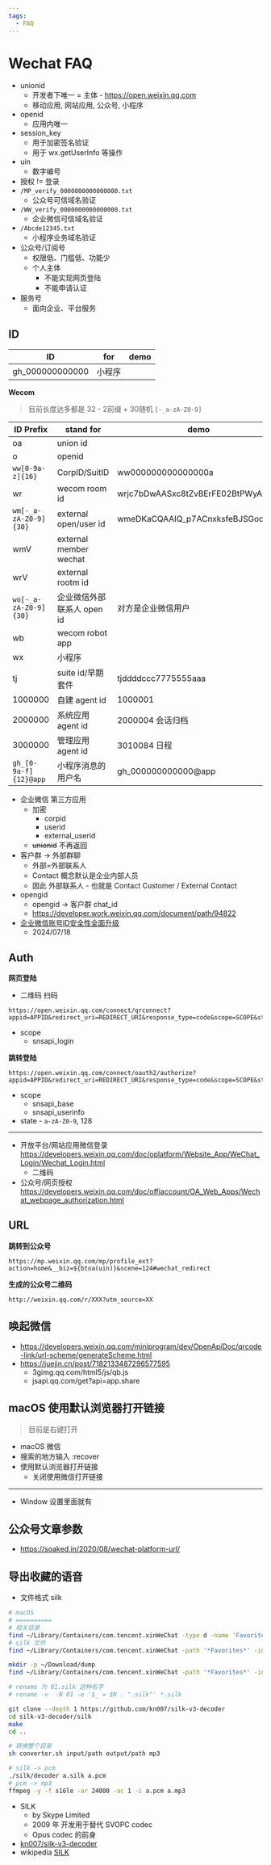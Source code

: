 ```yaml
---
tags:
  - FAQ
---
```


# Wechat FAQ

- unionid
  - 开发者下唯一 = 主体 - https://open.weixin.qq.com
  - 移动应用, 网站应用, 公众号, 小程序
- openid
  - 应用内唯一
- session_key
  - 用于加密签名验证
  - 用于 wx.getUserInfo 等操作
- uin
  - 数字编号
- 授权 != 登录
- `/MP_verify_0000000000000000.txt`
  - 公众号可信域名验证
- `/WW_verify_0000000000000000.txt`
  - 企业微信可信域名验证
- `/Abcde12345.txt`
  - 小程序业务域名验证
- 公众号/订阅号
  - 权限低、门槛低、功能少
  - 个人主体
    - 不能实现网页登陆
    - 不能申请认证
- 服务号
  - 面向企业、平台服务

## ID

| ID              | for    | demo |
| --------------- | ------ | ---- |
| gh_000000000000 | 小程序 |

**Wecom**

> 目前长度达多都是 32 - 2前缀 + 30随机 `[-_a-zA-Z0-9]`

| ID Prefix             | stand for                  | demo                             |
| --------------------- | -------------------------- | -------------------------------- |
| oa                    | union id                   |
| o                     | openid                     |
| `ww[0-9a-z]{16}`      | CorpID/SuitID              | ww000000000000000a               |
| wr                    | wecom room id              | wrjc7bDwAASxc8tZvBErFE02BtPWyAAA |
| `wm[-_a-zA-Z0-9]{30}` | external open/user id      | wmeDKaCQAAIQ_p7ACnxksfeBJSGocAAA |
| wmV                   | external member wechat     |
| wrV                   | external rootm id          |
| `wo[-_a-zA-Z0-9]{30}` | 企业微信外部联系人 open id | 对方是企业微信用户               |
| wb                    | wecom robot app            |
| wx                    | 小程序                     |
| tj                    | suite id/早期套件          | tjddddccc7775555aaa              |
| 1000000               | 自建 agent id              | 1000001                          |
| 2000000               | 系统应用 agent id          | 2000004 会话归档                 |
| 3000000               | 管理应用 agent id          | 3010084 日程                     |
| `gh_[0-9a-f]{12}@app` | 小程序消息的用户名         | gh_000000000000@app              |

- 企业微信 第三方应用
  - 加密
    - corpid
    - userid
    - external_userid
  - ~~unionid~~ 不再返回
- 客户群 -> 外部群聊
  - 外部=外部联系人
  - Contact 概念默认是企业内部人员
  - 因此 外部联系人 - 也就是 Contact Customer / External Contact
- opengid
  - opengid -> 客户群 chat_id
  - https://developer.work.weixin.qq.com/document/path/94822
- [企业微信账号ID安全性全面升级](https://developer.work.weixin.qq.com/document/path/96516)
  - 2024/07/18

## Auth

**网页登陆**

- 二维码 扫码

```
https://open.weixin.qq.com/connect/qrconnect?appid=APPID&redirect_uri=REDIRECT_URI&response_type=code&scope=SCOPE&state=STATE#wechat_redire
```

- scope
  - snsapi_login

**跳转登陆**

```
https://open.weixin.qq.com/connect/oauth2/authorize?appid=APPID&redirect_uri=REDIRECT_URI&response_type=code&scope=SCOPE&state=STATE#wechat_redirect
```

- scope
  - snsapi_base
  - snsapi_userinfo
- state - `a-zA-Z0-9`, 128

---

- 开放平台/网站应用微信登录 https://developers.weixin.qq.com/doc/oplatform/Website_App/WeChat_Login/Wechat_Login.html
  - 二维码
- 公众号/网页授权 https://developers.weixin.qq.com/doc/offiaccount/OA_Web_Apps/Wechat_webpage_authorization.html

## URL

**跳转到公众号**

```
https://mp.weixin.qq.com/mp/profile_ext?action=home&__biz=${btoa(uin)}&scene=124#wechat_redirect
```

**生成的公众号二维码**

```
http://weixin.qq.com/r/XXX?utm_source=XX
```

## 唤起微信

- https://developers.weixin.qq.com/miniprogram/dev/OpenApiDoc/qrcode-link/url-scheme/generateScheme.html
- https://juejin.cn/post/7182133487296577595
  - 3gimg.qq.com/html5/js/qb.js
  - jsapi.qq.com/get?api=app.share

## macOS 使用默认浏览器打开链接

> 目前是右键打开

- macOS 微信
- 搜索的地方输入 :recover
- 使用默认浏览器打开链接
  - 关闭使用微信打开链接

---

- Window 设置里面就有

## 公众号文章参数

- https://soaked.in/2020/08/wechat-platform-url/

## 导出收藏的语音

- 文件格式 silk

```bash
# macOS
# ==========
# 相关目录
find ~/Library/Containers/com.tencent.xinWeChat -type d -name 'Favorites'
# silk 文件
find ~/Library/Containers/com.tencent.xinWeChat -path '*Favorites*' -iname '*.silk'

mkdir -p ~/Download/dump
find ~/Library/Containers/com.tencent.xinWeChat -path '*Favorites*' -iname '*.silk' -exec cp {} ~/Download/dump \;

# rename 为 01.silk 这种名字
# rename -v  -N 01 -e '$_ = $N . ".silk"' *.silk

git clone --depth 1 https://github.com/kn007/silk-v3-decoder
cd silk-v3-decoder/silk
make
cd ..

# 转换整个目录
sh converter.sh input/path output/path mp3

# silk -> pcm
./silk/decoder a.silk a.pcm
# pcm -> mp3
ffmpeg -y -f s16le -ar 24000 -ac 1 -i a.pcm a.mp3
```

- SILK
  - by Skype Limited
  - 2009 年 开发用于替代 SVOPC codec
  - Opus codec 的前身
- [kn007/silk-v3-decoder](https://github.com/kn007/silk-v3-decoder)
- wikipedia [SILK](https://en.wikipedia.org/wiki/SILK)
